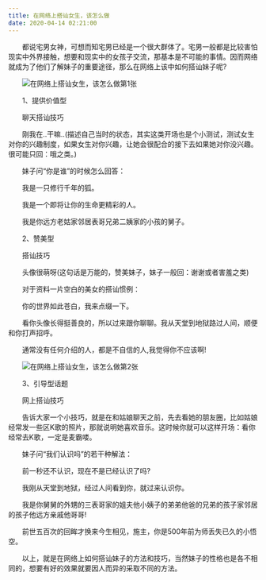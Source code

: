 ```yaml
---
title: 在网络上搭讪女生，该怎么做
date: 2020-04-14 02:21:00
---
```




　　都说宅男女神，可想而知宅男已经是一个很大群体了。宅男一般都是比较害怕现实中外界接触，想要和现实中的女孩子交流，那基本是不可能的事情。因而网络就成为了他们了解妹子的重要途径，那么在网络上该中如何搭讪妹子呢?

　　![在网络上搭讪女生，该怎么做第1张](/img/d464e831bc70c697f4994f6b1bd9c3a9.jpg)

　　1、提供价值型

　　聊天搭讪技巧

　　刚我在..干嘛..(描述自己当时的状态，其实这类开场也是个小测试，测试女生对你的兴趣制度，如果女生对你兴趣，让她会很配合的接下去如果她对你没兴趣。很可能只回：哦之类。)

　　妹子问“你是谁”的时候怎么回答：

　　我是一只修行千年的狐。

　　我是一个即将让你的生命更精彩的人。

　　我是你远方老姑家邻居表哥兄弟二姨家的小孩的舅子。

　　2、赞美型

　　搭讪技巧

　　头像很萌呀(这句话是万能的，赞美妹子，妹子一般回：谢谢或者害羞之类)

　　对于资料一片空白的美女的搭讪惯例：

　　你的世界如此苍白，我来点缀一下。

　　看你头像长得挺善良的，所以过来跟你聊聊。我从天堂到地狱路过人间，顺便和你打声招呼。

　　通常没有任何介绍的人，都是不自信的人,我觉得你不应该啊!

　　![在网络上搭讪女生，该怎么做第2张](/img/40dcb0128e1a0dab3ab20907ea55c7a4.jpg)

　　3、引导型话题

　　网上搭讪技巧

　　告诉大家一个小技巧，就是在和姑娘聊天之前，先去看她的朋友圈，比如姑娘经常发一些区K歌的照片，那就说明她喜欢音乐。这时候你就可以这样开场：看你经常去K歌，一定是麦霸喽。

　　妹子问“我们认识吗”的若干种解法：

　　前一秒还不认识，现在不是已经认识了吗?

　　我刚从天堂到地狱，经过人间看到你，就过来认识你。

　　我是你舅舅的外甥的三表哥家的姐夫他小姨子的弟弟他爸的兄弟的孩子家邻居的孩子他远方亲戚他哥哥!

　　前世五百次的回眸才换来今生相见，施主，你是500年前为师丢失已久的小悟空。

　　以上，就是在网络上如何搭讪妹子的方法和技巧，当然妹子的性格也是各不相同的，想要有好的效果就要因人而异的采取不同的方法。